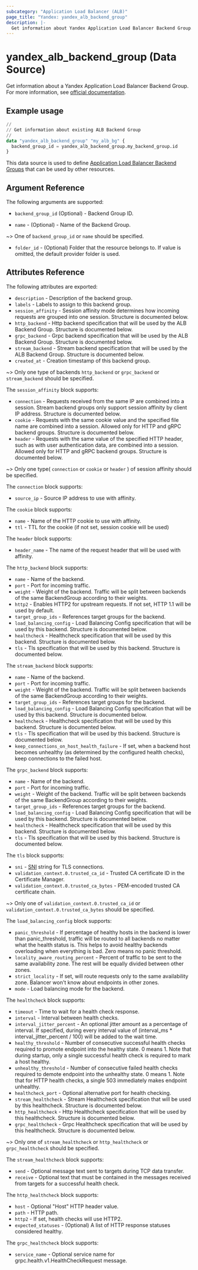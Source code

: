 ```yaml
---
subcategory: "Application Load Balancer (ALB)"
page_title: "Yandex: yandex_alb_backend_group"
description: |-
  Get information about Yandex Application Load Balancer Backend Group.
---
```


# yandex_alb_backend_group (Data Source)

Get information about a Yandex Application Load Balancer Backend Group. For more information, see [official documentation](https://yandex.cloud/docs/application-load-balancer/quickstart).

## Example usage

```terraform
//
// Get information about existing ALB Backend Group
//
data "yandex_alb_backend_group" "my_alb_bg" {
  backend_group_id = yandex_alb_backend_group.my_backend_group.id
}
```

This data source is used to define [Application Load Balancer Backend Groups](https://yandex.cloud/docs/application-load-balancer/concepts/backend-group) that can be used by other resources.

## Argument Reference

The following arguments are supported:

* `backend_group_id` (Optional) - Backend Group ID.

* `name` - (Optional) - Name of the Backend Group.

~> One of `backend_group_id` or `name` should be specified.

* `folder_id` - (Optional) Folder that the resource belongs to. If value is omitted, the default provider folder is used.

## Attributes Reference

The following attributes are exported:

* `description` - Description of the backend group.
* `labels` - Labels to assign to this backend group.
* `session_affinity` - Session affinity mode determines how incoming requests are grouped into one session. Structure is documented below.
* `http_backend` - Http backend specification that will be used by the ALB Backend Group. Structure is documented below.
* `grpc_backend` - Grpc backend specification that will be used by the ALB Backend Group. Structure is documented below.
* `stream_backend` - Stream backend specification that will be used by the ALB Backend Group. Structure is documented below.
* `created_at` - Creation timestamp of this backend group.

~> Only one type of backends `http_backend` or `grpc_backend` or `stream_backend` should be specified.

The `session_affinity` block supports:

* `connection` - Requests received from the same IP are combined into a session. Stream backend groups only support session affinity by client IP address. Structure is documented below.
* `cookie` - Requests with the same cookie value and the specified file name are combined into a session. Allowed only for HTTP and gRPC backend groups. Structure is documented below.
* `header` - Requests with the same value of the specified HTTP header, such as with user authentication data, are combined into a session. Allowed only for HTTP and gRPC backend groups. Structure is documented below.

~> Only one type( `connection` or `cookie` or `header` ) of session affinity should be specified.

The `connection` block supports:

* `source_ip` - Source IP address to use with affinity.

The `cookie` block supports:

* `name` - Name of the HTTP cookie to use with affinity.
* `ttl` - TTL for the cookie (if not set, session cookie will be used)

The `header` block supports:

* `header_name` - The name of the request header that will be used with affinity.

The `http_backend` block supports:

* `name` - Name of the backend.
* `port` - Port for incoming traffic.
* `weight` - Weight of the backend. Traffic will be split between backends of the same BackendGroup according to their weights.
* `http2` - Enables HTTP2 for upstream requests. If not set, HTTP 1.1 will be used by default.
* `target_group_ids` - References target groups for the backend.
* `load_balancing_config` - Load Balancing Config specification that will be used by this backend. Structure is documented below.
* `healthcheck` - Healthcheck specification that will be used by this backend. Structure is documented below.
* `tls` - Tls specification that will be used by this backend. Structure is documented below.

The `stream_backend` block supports:

* `name` - Name of the backend.
* `port` - Port for incoming traffic.
* `weight` - Weight of the backend. Traffic will be split between backends of the same BackendGroup according to their weights.
* `target_group_ids` - References target groups for the backend.
* `load_balancing_config` - Load Balancing Config specification that will be used by this backend. Structure is documented below.
* `healthcheck` - Healthcheck specification that will be used by this backend. Structure is documented below.
* `tls` - Tls specification that will be used by this backend. Structure is documented below.
* `keep_connections_on_host_health_failure` - If set, when a backend host becomes unhealthy (as determined by the configured health checks), keep connections to the failed host.

The `grpc_backend` block supports:

* `name` - Name of the backend.
* `port` - Port for incoming traffic.
* `weight` - Weight of the backend. Traffic will be split between backends of the same BackendGroup according to their weights.
* `target_group_ids` - References target groups for the backend.
* `load_balancing_config` - Load Balancing Config specification that will be used by this backend. Structure is documented below.
* `healthcheck` - Healthcheck specification that will be used by this backend. Structure is documented below.
* `tls` - Tls specification that will be used by this backend. Structure is documented below.

The `tls` block supports:

* `sni` - [SNI](https://en.wikipedia.org/wiki/Server_Name_Indication) string for TLS connections.
* `validation_context.0.trusted_ca_id` - Trusted CA certificate ID in the Certificate Manager.
* `validation_context.0.trusted_ca_bytes` - PEM-encoded trusted CA certificate chain.

~> Only one of `validation_context.0.trusted_ca_id` or `validation_context.0.trusted_ca_bytes` should be specified.

The `load_balancing_config` block supports:

* `panic_threshold` - If percentage of healthy hosts in the backend is lower than panic_threshold, traffic will be routed to all backends no matter what the health status is. This helps to avoid healthy backends overloading when everything is bad. Zero means no panic threshold.
* `locality_aware_routing_percent` - Percent of traffic to be sent to the same availability zone. The rest will be equally divided between other zones.
* `strict_locality` - If set, will route requests only to the same availability zone. Balancer won't know about endpoints in other zones.
* `mode` - Load balancing mode for the backend.

The `healthcheck` block supports:

* `timeout` - Time to wait for a health check response.
* `interval` - Interval between health checks.
* `interval_jitter_percent` - An optional jitter amount as a percentage of interval. If specified, during every interval value of (interval_ms * interval_jitter_percent / 100) will be added to the wait time.
* `healthy_threshold` - Number of consecutive successful health checks required to promote endpoint into the healthy state. 0 means 1. Note that during startup, only a single successful health check is required to mark a host healthy.
* `unhealthy_threshold` - Number of consecutive failed health checks required to demote endpoint into the unhealthy state. 0 means 1. Note that for HTTP health checks, a single 503 immediately makes endpoint unhealthy.
* `healthcheck_port` - Optional alternative port for health checking.
* `stream_healthcheck` - Stream Healthcheck specification that will be used by this healthcheck. Structure is documented below.
* `http_healthcheck` - Http Healthcheck specification that will be used by this healthcheck. Structure is documented below.
* `grpc_healthcheck` - Grpc Healthcheck specification that will be used by this healthcheck. Structure is documented below.

~> Only one of `stream_healthcheck` or `http_healthcheck` or `grpc_healthcheck` should be specified.

The `stream_healthcheck` block supports:

* `send` - Optional message text sent to targets during TCP data transfer.
* `receive` - Optional text that must be contained in the messages received from targets for a successful health check.

The `http_healthcheck` block supports:

* `host` - Optional "Host" HTTP header value.
* `path` - HTTP path.
* `http2` - If set, health checks will use HTTP2.
* `expected_statuses` - (Optional) A list of HTTP response statuses considered healthy.

The `grpc_healthcheck` block supports:

* `service_name` - Optional service name for grpc.health.v1.HealthCheckRequest message.
